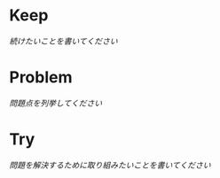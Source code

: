 # Keep
*続けたいことを書いてください*

# Problem
*問題点を列挙してください*

# Try
*問題を解決するために取り組みたいことを書いてください*

<script src="https://increments.github.io/Qiita-Team-Templates/dist/js/kpt.js"></script>
<script>
  Qiita.Team.renderKpt('#item-%{id}');
</script>
